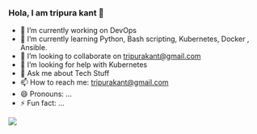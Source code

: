 ### Hola, I am tripura kant 👋

- 🔭 I’m currently working on DevOps 
- 🌱 I’m currently learning Python, Bash scripting, Kubernetes, Docker , Ansible.
- 👯 I’m looking to collaborate on tripurakant@gmail.com
- 🤔 I’m looking for help with Kubernetes
- 💬 Ask me about Tech Stuff
- 📫 How to reach me: tripurakant@gmail.com
- 😄 Pronouns: ...
- ⚡ Fun fact: ...







<img src="https://github-readme-stats.vercel.app/api?username=tripura-kant&&show_icons=true&title_color=ffffff&icon_color=bb2acf&text_color=daf7dc&bg_color=151515" >
